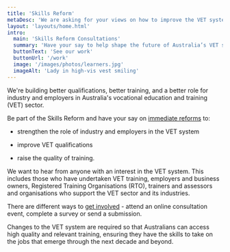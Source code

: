 ```yaml
---
title: 'Skills Reform'
metaDesc: 'We are asking for your views on how to improve the VET system'
layout: 'layouts/home.html'
intro:
  main: 'Skills Reform Consultations'
  summary: 'Have your say to help shape the future of Australia’s VET system. '
  buttonText: 'See our work'
  buttonUrl: '/work'
  image: '/images/photos/learners.jpg'
  imageAlt: 'Lady in high-vis vest smiling'
---
```


We're building better qualifications, better training, and a better role for industry and employers in Australia's vocational education and training (VET) sector.

Be part of the Skills Reform and have your say on [immediate reforms](https://www.pmc.gov.au/resource-centre/domestic-policy/heads-agreement-skills-reform) to:

-   strengthen the role of industry and employers in the VET system

-   improve VET qualifications

-   raise the quality of training.

We want to hear from anyone with an interest in the VET system. This includes those who have undertaken VET training, employers and business owners, Registered Training Organisations (RTO), trainers and assessors and organisations who support the VET sector and its industries.

There are different ways to [get involved](/get-involved/) - attend an online consultation event, complete a survey or send a submission.

Changes to the VET system are required so that Australians can access high quality and relevant training, ensuring they have the skills to take on the jobs that emerge through the next decade and beyond.